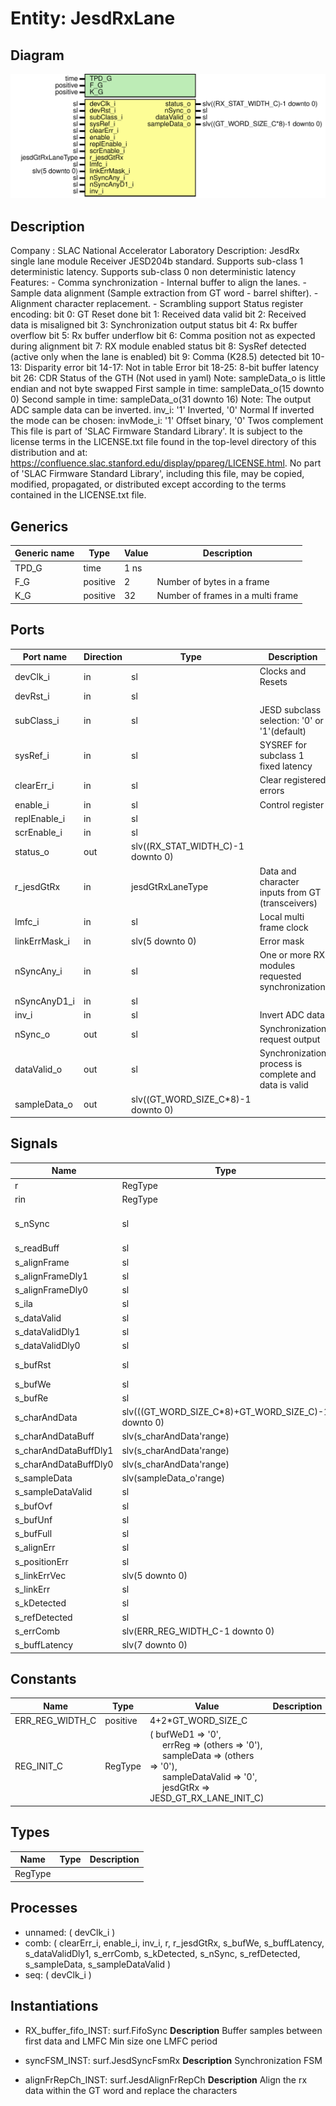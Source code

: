 # Entity: JesdRxLane

## Diagram

![Diagram](JesdRxLane.svg "Diagram")
## Description

Company    : SLAC National Accelerator Laboratory
Description: JesdRx single lane module
             Receiver JESD204b standard.
             Supports sub-class 1 deterministic latency.
             Supports sub-class 0 non deterministic latency
             Features:
             - Comma synchronization
             - Internal buffer to align the lanes.
             - Sample data alignment (Sample extraction from GT word - barrel shifter).
             - Alignment character replacement.
             - Scrambling support
            Status register encoding:
               bit 0: GT Reset done
               bit 1: Received data valid
               bit 2: Received data is misaligned
               bit 3: Synchronization output status
               bit 4: Rx buffer overflow
               bit 5: Rx buffer underflow
               bit 6: Comma position not as expected during alignment
               bit 7: RX module enabled status
               bit 8: SysRef detected (active only when the lane is enabled)
               bit 9: Comma (K28.5) detected
               bit 10-13: Disparity error
               bit 14-17: Not in table Error
               bit 18-25: 8-bit buffer latency
               bit 26: CDR Status of the GTH (Not used in yaml)
         Note: sampleData_o is little endian and not byte swapped
               First sample in time:  sampleData_o(15 downto 0)
               Second sample in time: sampleData_o(31 downto 16)
         Note: The output ADC sample data can be inverted.
                    inv_i:     '1' Inverted,      '0' Normal
               If inverted the mode can be chosen:
                    invMode_i: '1' Offset binary, '0' Twos complement
This file is part of 'SLAC Firmware Standard Library'.
It is subject to the license terms in the LICENSE.txt file found in the
top-level directory of this distribution and at:
   https://confluence.slac.stanford.edu/display/ppareg/LICENSE.html.
No part of 'SLAC Firmware Standard Library', including this file,
may be copied, modified, propagated, or distributed except according to
the terms contained in the LICENSE.txt file.
## Generics

| Generic name | Type     | Value | Description                        |
| ------------ | -------- | ----- | ---------------------------------- |
| TPD_G        | time     | 1 ns  |                                    |
| F_G          | positive | 2     | Number of bytes in a frame         |
| K_G          | positive | 32    | Number of frames in a multi frame  |
## Ports

| Port name     | Direction | Type                               | Description                                           |
| ------------- | --------- | ---------------------------------- | ----------------------------------------------------- |
| devClk_i      | in        | sl                                 | Clocks and Resets                                     |
| devRst_i      | in        | sl                                 |                                                       |
| subClass_i    | in        | sl                                 | JESD subclass selection: '0' or '1'(default)          |
| sysRef_i      | in        | sl                                 | SYSREF for subclass 1 fixed latency                   |
| clearErr_i    | in        | sl                                 | Clear registered errors                               |
| enable_i      | in        | sl                                 | Control register                                      |
| replEnable_i  | in        | sl                                 |                                                       |
| scrEnable_i   | in        | sl                                 |                                                       |
| status_o      | out       | slv((RX_STAT_WIDTH_C)-1 downto 0)  |                                                       |
| r_jesdGtRx    | in        | jesdGtRxLaneType                   | Data and character inputs from GT (transceivers)      |
| lmfc_i        | in        | sl                                 | Local multi frame clock                               |
| linkErrMask_i | in        | slv(5 downto 0)                    | Error mask                                            |
| nSyncAny_i    | in        | sl                                 | One or more RX modules requested synchronization      |
| nSyncAnyD1_i  | in        | sl                                 |                                                       |
| inv_i         | in        | sl                                 | Invert ADC data                                       |
| nSync_o       | out       | sl                                 | Synchronization request output                        |
| dataValid_o   | out       | sl                                 | Synchronization process is complete and data is valid |
| sampleData_o  | out       | slv((GT_WORD_SIZE_C*8)-1 downto 0) |                                                       |
## Signals

| Name                  | Type                                                | Description              |
| --------------------- | --------------------------------------------------- | ------------------------ |
| r                     | RegType                                             |                          |
| rin                   | RegType                                             |                          |
| s_nSync               | sl                                                  | Control signals from FSM |
| s_readBuff            | sl                                                  |                          |
| s_alignFrame          | sl                                                  |                          |
| s_alignFrameDly1      | sl                                                  |                          |
| s_alignFrameDly0      | sl                                                  |                          |
| s_ila                 | sl                                                  |                          |
| s_dataValid           | sl                                                  |                          |
| s_dataValidDly1       | sl                                                  |                          |
| s_dataValidDly0       | sl                                                  |                          |
| s_bufRst              | sl                                                  | Buffer control           |
| s_bufWe               | sl                                                  |                          |
| s_bufRe               | sl                                                  |                          |
| s_charAndData         | slv(((GT_WORD_SIZE_C*8)+GT_WORD_SIZE_C)-1 downto 0) | Data path                |
| s_charAndDataBuff     | slv(s_charAndData'range)                            |                          |
| s_charAndDataBuffDly1 | slv(s_charAndData'range)                            |                          |
| s_charAndDataBuffDly0 | slv(s_charAndData'range)                            |                          |
| s_sampleData          | slv(sampleData_o'range)                             |                          |
| s_sampleDataValid     | sl                                                  |                          |
| s_bufOvf              | sl                                                  | Statuses                 |
| s_bufUnf              | sl                                                  |                          |
| s_bufFull             | sl                                                  |                          |
| s_alignErr            | sl                                                  |                          |
| s_positionErr         | sl                                                  |                          |
| s_linkErrVec          | slv(5 downto 0)                                     |                          |
| s_linkErr             | sl                                                  |                          |
| s_kDetected           | sl                                                  |                          |
| s_refDetected         | sl                                                  |                          |
| s_errComb             | slv(ERR_REG_WIDTH_C-1 downto 0)                     |                          |
| s_buffLatency         | slv(7 downto 0)                                     |                          |
## Constants

| Name            | Type     | Value                                                                                                                                                                                                                                                                                                                                               | Description |
| --------------- | -------- | --------------------------------------------------------------------------------------------------------------------------------------------------------------------------------------------------------------------------------------------------------------------------------------------------------------------------------------------------- | ----------- |
| ERR_REG_WIDTH_C | positive |  4+2*GT_WORD_SIZE_C                                                                                                                                                                                                                                                                                                                                 |             |
| REG_INIT_C      | RegType  |  (       bufWeD1         => '0',<br><span style="padding-left:20px">       errReg          => (others => '0'),<br><span style="padding-left:20px">       sampleData      => (others => '0'),<br><span style="padding-left:20px">       sampleDataValid => '0',<br><span style="padding-left:20px">       jesdGtRx        => JESD_GT_RX_LANE_INIT_C) |             |
## Types

| Name    | Type | Description |
| ------- | ---- | ----------- |
| RegType |      |             |
## Processes
- unnamed: ( devClk_i )
- comb: ( clearErr_i, enable_i, inv_i, r, r_jesdGtRx, s_bufWe,
                   s_buffLatency, s_dataValidDly1, s_errComb, s_kDetected,
                   s_nSync, s_refDetected, s_sampleData, s_sampleDataValid )
- seq: ( devClk_i )
## Instantiations

- RX_buffer_fifo_INST: surf.FifoSync
**Description**
Buffer samples between first data and LMFC Min size one LMFC period

- syncFSM_INST: surf.JesdSyncFsmRx
**Description**
Synchronization FSM

- alignFrRepCh_INST: surf.JesdAlignFrRepCh
**Description**
Align the rx data within the GT word and replace the characters

